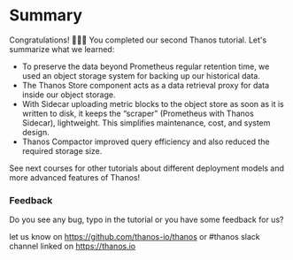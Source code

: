 # Summary

Congratulations! 🎉🎉🎉
You completed our second Thanos tutorial. Let's summarize what we learned:

* To preserve the data beyond Prometheus regular retention time, we used an object storage system for backing up our historical data.
* The Thanos Store component acts as a data retrieval proxy for data inside our object storage.
* With Sidecar uploading metric blocks to the object store as soon as it is written to disk, it keeps the “scraper” (Prometheus with Thanos Sidecar), lightweight. This simplifies maintenance, cost, and system design.
* Thanos Compactor improved query efficiency and also reduced the required storage size.

See next courses for other tutorials about different deployment models and more advanced features of Thanos!

### Feedback

Do you see any bug, typo in the tutorial or you have some feedback for us?

let us know on https://github.com/thanos-io/thanos or #thanos slack channel linked on https://thanos.io